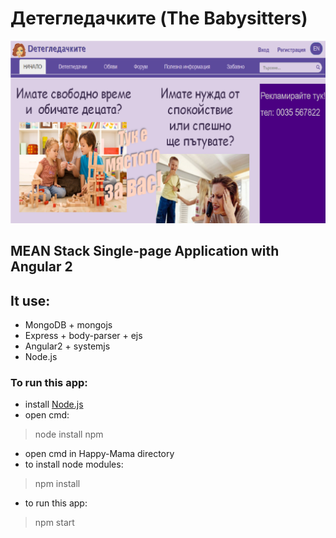 # Детегледачките (The Babysitters)

![home page](./src/assets/images/homePage.png "Home page")

## MEAN Stack Single-page Аpplication with Angular 2

## It use:
- MongoDB + mongojs
- Express + body-parser + ejs
- Angular2 + systemjs
- Node.js

### To run this app:
- install [Node.js](https://nodejs.org/en/)
- open cmd:
> node install npm
- open cmd in Happy-Mama directory
- to install node modules:
> npm install
- to run this app:
> npm start
